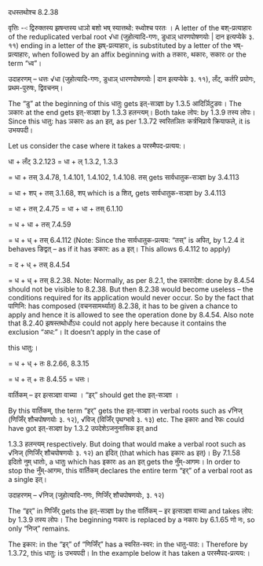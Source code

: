 

 ‌दधस्तथोश्च 8.2.38 

वृत्तिः --ः द्विरुक्तस्‍य झषन्‍तस्‍य धाञो बशो भष् स्‍यात्तथो: स्‍ध्‍वोश्‍च परतः । A letter of the बश्-प्रत्याहारः of the reduplicated verbal root √धा (जुहोत्यादि-गणः, डुधाञ् धारणपोषणयोः | दान इत्यप्येके ३. ११) ending in a letter of the झष्-प्रत्याहारः, is substituted by a letter of the भष्-प्रत्याहारः, when followed by an affix beginning with a तकारः, थकारः, सकारः or the term “ध्व”। 


उदाहरणम् – धत्तः √धा (जुहोत्यादि-गणः, डुधाञ् धारणपोषणयोः | दान इत्यप्येके ३. ११), लँट्, कर्तरि प्रयोगः, प्रथम-पुरुषः, द्विवचनम्। 


The “डु” at the beginning of this धातुः gets इत्-सञ्ज्ञा by 1.3.5 आदिर्ञिटुडवः। The ञकारः at the end gets इत्-सञ्ज्ञा by 1.3.3 हलन्त्यम्। Both take लोप: by 1.3.9 तस्य लोपः। Since this धातु: has ञकारः as an इत्, as per 1.3.72 स्वरितञितः कर्त्रभिप्राये क्रियाफले, it is उभयपदी। 

Let us consider the case where it takes a परस्मैपद-प्रत्यय:। 


धा + लँट् 3.2.123 = धा + ल् 1.3.2, 1.3.3 

= धा + तस् 3.4.78, 1.4.101, 1.4.102, 1.4.108. तस् gets सार्वधातुक-सञ्ज्ञा by 3.4.113 

= धा + शप् + तस् 3.1.68, शप् which is a शित्, gets सार्वधातुक-सञ्ज्ञा by 3.4.113 

= धा + तस् 2.4.75 = धा + धा + तस् 6.1.10 

= ध + धा + तस् 7.4.59 

= ध + ध् + तस् 6.4.112 (Note: Since the सार्वधातुक-प्रत्यय: “तस्” is अपित्, by 1.2.4 it behaves ङिद्वत् – as if it has ङकार: as a इत्। This allows 6.4.112 to apply) 

= द + ध् + तस् 8.4.54 

= ध + ध् + तस् 8.2.38. Note: Normally, as per 8.2.1, the दकारादेश: done by 8.4.54 should not be visible to 8.2.38. But then 8.2.38 would become useless – the conditions required for its application would never occur. So by the fact that पाणिनि: has composed (वचनसामर्थ्यात्) 8.2.38, it has to be given a chance to apply and hence it is allowed to see the operation done by 8.4.54. Also note that 8.2.40 झषस्तथोर्धोऽधः could not apply here because it contains the exclusion “अध:”। It doesn’t apply in the case of 

this धातु:। 

= ध + ध् + तः 8.2.66, 8.3.15 

= ध + त् + तः 8.4.55 = धत्तः। 


 वार्तिकम् – इर इत्सञ्ज्ञा वाच्या । “इर्” should get the इत्-सञ्ज्ञा । 


By this वार्तिकम्, the term “इर्” gets the इत्-सञ्ज्ञा in verbal roots such as √निज् (णिजिँर् शौचपोषणयोः ३. १२), √विज् (विजिँर् पृथग्भावे ३. १३) etc. The इकारः and रेफः could have got इत्-सञ्ज्ञा by 1.3.2 उपदेशेऽजनुनासिक इत् and 

1.3.3 हलन्त्यम् respectively. But doing that would make a verbal root such as √निज् (णिजिँर् शौचपोषणयोः ३. १२) an इदित् (that which has इकारः as इत्)। By 7.1.58 इदितो नुम् धातोः, a धातुः which has इकारः as an इत् gets the नुँम्-आगमः। In order to stop the नुँम्-आगमः, this वार्तिकम् declares the entire term “इर्” of a verbal root as a single इत्। 


उदाहरणम् – √निज् (जुहोत्यादि-गणः, णिजिँर् शौचपोषणयोः, ३. १२) 

The “इर्” in णिजिँर् gets the इत्-सञ्ज्ञा by the वार्तिकम् – इर इत्सञ्ज्ञा वाच्या and takes लोप: by 1.3.9 तस्य लोपः। The beginning णकारः is replaced by a नकारः by 6.1.65 णो नः, so only “निज्” remains. 


The इकार: in the “इर्” of “णिजिँर्” has a स्वरित-स्वर: in the धातु-पाठ:। Therefore by 1.3.72, this धातु: is उभयपदी। In the example below it has taken a परस्मैपद-प्रत्यय:। 



